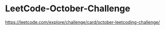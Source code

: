 # LeetCode-October-Challenge
https://leetcode.com/explore/challenge/card/october-leetcoding-challenge/
